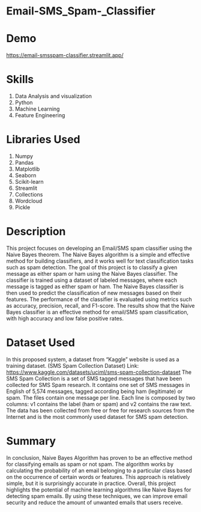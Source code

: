 # Email-SMS_Spam-_Classifier

# Demo 
https://email-smsspam-classifier.streamlit.app/

# Skills
1. Data Analysis and visualization
2. Python
3. Machine Learning
4. Feature Engineering

# Libraries Used
1. Numpy
2. Pandas
3. Matplotlib
4. Seaborn
5. Scikit-learn
6. Streamlit
7. Collections
8. Wordcloud
9. Pickle

# Description 
This project focuses on developing an Email/SMS spam classifier using the Naive Bayes theorem. The Naive Bayes algorithm is a simple and effective method for building classifiers, and it works well for text classification tasks such as spam detection. The goal of this project is to classify a given message as either spam or ham using the Naive Bayes classifier. The classifier is trained using a dataset of labeled messages, where each message is tagged as either spam or ham. The Naive Bayes classifier is then used to predict the classification of new messages based on their features. The performance of the classifier is evaluated using metrics such as accuracy, precision, recall, and F1-score. The results show that the Naive Bayes classifier is an effective method for email/SMS spam classification, with high accuracy and low false positive rates.

# Dataset Used
In this proposed system, a dataset from “Kaggle” website is used as a training dataset. (SMS Spam Collection Dataset)
Link: https://www.kaggle.com/datasets/uciml/sms-spam-collection-dataset
The SMS Spam Collection is a set of SMS tagged messages that have been collected for SMS Spam research. It contains one set of SMS messages in English of 5,574  messages, tagged according being ham (legitimate) or spam.
The files contain one message per line. Each line is composed by two columns: v1 contains the label (ham or spam) and v2 contains the raw text.
The data has been collected from free or free for research sources from the Internet and is the most commonly used dataset for SMS spam detection.

# Summary
In conclusion, Naive Bayes Algorithm has proven to be an effective method for classifying emails as spam or not spam. The algorithm works by calculating the probability of an email belonging to a particular class based on the occurrence of certain words or features. This approach is relatively simple, but it is surprisingly accurate in practice. Overall, this project highlights the potential of machine learning algorithms like Naive Bayes for detecting spam emails. By using these techniques, we can improve email security and reduce the amount of unwanted emails that users receive.




   
